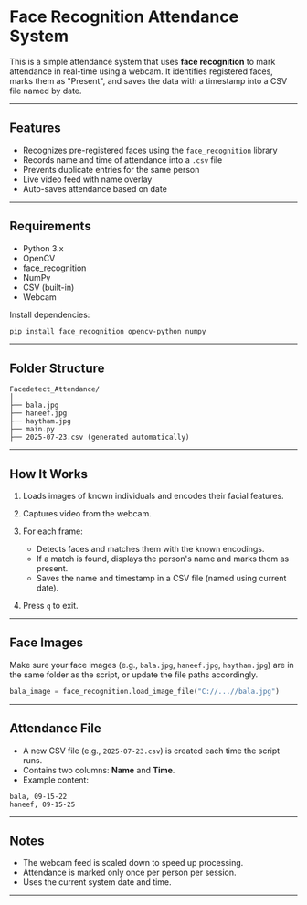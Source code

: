 
# Face Recognition Attendance System

This is a simple attendance system that uses **face recognition** to mark attendance in real-time using a webcam. It identifies registered faces, marks them as "Present", and saves the data with a timestamp into a CSV file named by date.

---

## Features

- Recognizes pre-registered faces using the `face_recognition` library
- Records name and time of attendance into a `.csv` file
- Prevents duplicate entries for the same person
- Live video feed with name overlay
- Auto-saves attendance based on date

---

## Requirements

- Python 3.x
- OpenCV
- face_recognition
- NumPy
- CSV (built-in)
- Webcam

Install dependencies:

```bash
pip install face_recognition opencv-python numpy
````

---

## Folder Structure

```
Facedetect_Attendance/
│
├── bala.jpg
├── haneef.jpg
├── haytham.jpg
├── main.py
├── 2025-07-23.csv (generated automatically)
```

---

## How It Works

1. Loads images of known individuals and encodes their facial features.
2. Captures video from the webcam.
3. For each frame:

   * Detects faces and matches them with the known encodings.
   * If a match is found, displays the person's name and marks them as present.
   * Saves the name and timestamp in a CSV file (named using current date).
4. Press `q` to exit.

---

## Face Images

Make sure your face images (e.g., `bala.jpg`, `haneef.jpg`, `haytham.jpg`) are in the same folder as the script, or update the file paths accordingly.

```python
bala_image = face_recognition.load_image_file("C://...//bala.jpg")
```

---

## Attendance File

* A new CSV file (e.g., `2025-07-23.csv`) is created each time the script runs.
* Contains two columns: **Name** and **Time**.
* Example content:

```
bala, 09-15-22
haneef, 09-15-25
```

---

## Notes

* The webcam feed is scaled down to speed up processing.
* Attendance is marked only once per person per session.
* Uses the current system date and time.

---


